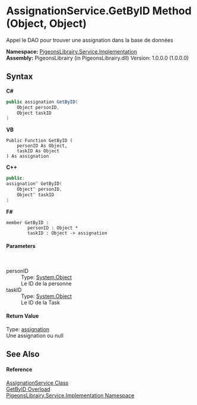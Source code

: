 # AssignationService.GetByID Method (Object, Object)
 

Appel le DAO pour trouver une assignation dans la base de données

**Namespace:**&nbsp;<a href="61ea8cdd-bbb0-4640-7fbb-d4c259f85123">PigeonsLibrairy.Service.Implementation</a><br />**Assembly:**&nbsp;PigeonsLibrairy (in PigeonsLibrairy.dll) Version: 1.0.0.0 (1.0.0.0)

## Syntax

**C#**<br />
``` C#
public assignation GetByID(
	Object personID,
	Object taskID
)
```

**VB**<br />
``` VB
Public Function GetByID ( 
	personID As Object,
	taskID As Object
) As assignation
```

**C++**<br />
``` C++
public:
assignation^ GetByID(
	Object^ personID, 
	Object^ taskID
)
```

**F#**<br />
``` F#
member GetByID : 
        personID : Object * 
        taskID : Object -> assignation 

```


#### Parameters
&nbsp;<dl><dt>personID</dt><dd>Type: <a href="http://msdn2.microsoft.com/en-us/library/e5kfa45b" target="_blank">System.Object</a><br />Le ID de la personne</dd><dt>taskID</dt><dd>Type: <a href="http://msdn2.microsoft.com/en-us/library/e5kfa45b" target="_blank">System.Object</a><br />Le ID de la Task</dd></dl>

#### Return Value
Type: <a href="912fb7ce-cbcd-e571-4846-3144af127f9c">assignation</a><br />Une assignation ou null

## See Also


#### Reference
<a href="89f0ccf6-bc92-c564-4548-b9acb5340a71">AssignationService Class</a><br /><a href="dc4effe9-2e7b-f130-3c1f-6cdd82cb3695">GetByID Overload</a><br /><a href="61ea8cdd-bbb0-4640-7fbb-d4c259f85123">PigeonsLibrairy.Service.Implementation Namespace</a><br />